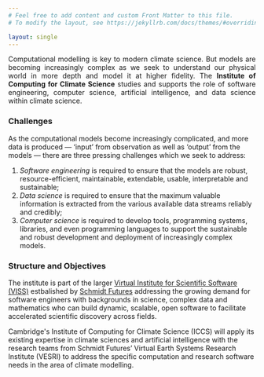 ```yaml
---
# Feel free to add content and custom Front Matter to this file.
# To modify the layout, see https://jekyllrb.com/docs/themes/#overriding-theme-defaults

layout: single
---
```


<p style='text-align:justify'>
Computational modelling is key to modern climate science. But models are becoming
increasingly complex as we seek to understand our physical world in more depth
and model it at higher fidelity. The <strong>Institute of Computing
for Climate Science</strong> studies and supports the role of software engineering, computer science, artificial
intelligence, and data science within climate science.

<h3>Challenges</h3>
As the computational models become increasingly complicated, and more data is produced — ‘input’ from observation as well as ‘output’ from the models — there are three pressing challenges which we seek to address:
<ol>
<li><i>Software engineering</i> is required to ensure that the models are robust, resource-efficient, maintainable, extendable, usable, interpretable and sustainable;
</li>
<li><i>Data science</i> is required to ensure that the maximum valuable information is extracted from the various available data streams reliably and credibly;
</li>
<li><i>Computer science</i> is required to develop tools, programming systems, libraries, and even programming languages to support the sustainable and robust development and deployment of increasingly complex models.
</li>
</ol>
</p>

<h3>Structure and Objectives</h3>

The institute is part of the larger <a
href="https://www.schmidtfutures.com/our-work/virtual-institute-for-scientific-software/">
Virtual Institute for Scientific Software (VISS)</a> estbalished by <a
href="https://www.schmidtfutures.com/">Schmidt Futures</a> addressing
the growing demand for software engineers with backgrounds in science,
complex data and mathematics who can build dynamic, scalable, open
software to facilitate accelerated scientific discovery across fields.

Cambridge's Institute of Computing for Climate Science (ICCS) will
apply its existing expertise in climate sciences and artificial
intelligence with the research teams from Schmidt Futures’ Virtual
Earth Systems Research Institute (VESRI) to address the specific
computation and research software needs in the area of climate
modelling.
